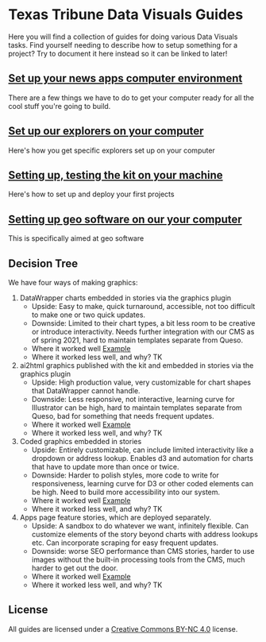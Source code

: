 # Texas Tribune Data Visuals Guides

Here you will find a collection of guides for doing various Data Visuals tasks. Find yourself needing to describe how to setup something for a project? Try to document it here instead so it can be linked to later!

## [Set up your news apps computer environment](computer-setup.md)

There are a few things we have to do to get your computer ready for all the cool stuff you're going to build.

## [Set up our explorers on your computer](explorers-setup.md)

Here's how you get specific explorers set up on your computer

## [Setting up, testing the kit on your machine](kit-setup.md)

Here's how to set up and deploy your first projects

## [Setting up geo software on our your computer](geo-setup.md)

This is specifically aimed at geo software

## Decision Tree

We have four ways of making graphics: 
1. DataWrapper charts embedded in stories via the graphics plugin 
	- Upside: Easy to make, quick turnaround, accessible, not too difficult to make one or two quick updates.
	- Downside: Limited to their chart types, a bit less room to be creative or introduce interactivity. Needs further integration with our CMS as of spring 2021, hard to maintain templates separate from Queso.
	- Where it worked well [Example](https://www.texastribune.org/2021/05/23/texas-voting-polling-restrictions/)
	- Where it worked less well, and why? TK 
2. ai2html graphics published with the kit and embedded in stories via the graphics plugin 
	- Upside: High production value, very customizable for chart shapes that DataWrapper cannot handle. 
	- Downside: Less responsive, not interactive, learning curve for Illustrator can be high, hard to maintain templates separate from Queso, bad for something that needs frequent updates.
	- Where it worked well [Example](https://www.texastribune.org/2021/05/23/texas-voting-polling-restrictions/)
	- Where it worked less well, and why? TK   
3. Coded graphics embedded in stories
	- Upside: Entirely customizable, can include limited interactivity like a dropdown or address lookup. Enables d3 and automation for charts that have to update more than once or twice.
	- Downside: Harder to polish styles, more code to write for responsiveness, learning curve for D3 or other coded elements can be high. Need to build more accessibility into our system.  
	- Where it worked well [Example](https://www.texastribune.org/2021/04/26/texas-congress-seats-gain/)
	- Where it worked less well, and why? TK 
4. Apps page feature stories, which are deployed separately. 
	- Upside: A sandbox to do whatever we want, infinitely flexible. Can customize elements of the story beyond charts with address lookups etc. Can incorporate scraping for easy frequent updates. 
	- Downside: worse SEO performance than CMS stories, harder to use images without the built-in processing tools from the CMS, much harder to get out the door.
	- Where it worked well [Example](https://apps.texastribune.org/features/2020/texas-coronavirus-cases-map/)
	- Where it worked less well, and why? TK 

## License

All guides are licensed under a [Creative Commons BY-NC 4.0](http://creativecommons.org/licenses/by-nc/4.0/) license.
